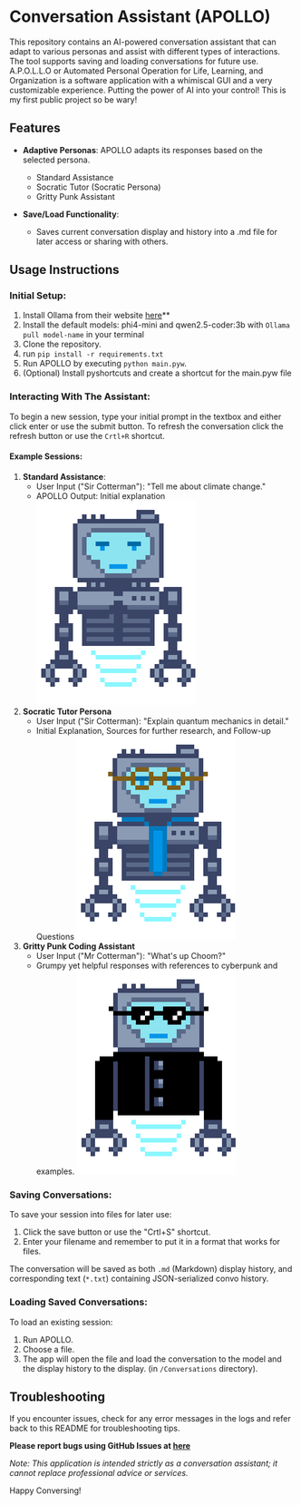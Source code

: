 # Conversation Assistant (APOLLO)

This repository contains an AI-powered conversation assistant that can adapt to various personas and assist with different types of interactions. The tool supports saving and loading conversations for future use. A.P.O.L.L.O or Automated Personal Operation for Life, Learning, and Organization is a software application with a whimiscal GUI and a very customizable experience. Putting the power of AI into your control! This is my first public project so be wary!


## Features

- **Adaptive Personas**: APOLLO adapts its responses based on the selected persona.
  - Standard Assistance
  - Socratic Tutor (Socratic Persona)
  - Gritty Punk Assistant
  
- **Save/Load Functionality**:
  - Saves current conversation display and history into a .md file for later access or sharing with others.

## Usage Instructions

### Initial Setup:
1. Install Ollama from their website [here](https://ollama.com/)**
2. Install the default models: phi4-mini and qwen2.5-coder:3b with `Ollama pull model-name` in your terminal
3. Clone the repository.
4. run `pip install -r requirements.txt` 
5. Run APOLLO by executing `python main.pyw`.
6. (Optional) Install pyshortcuts and create a shortcut for the main.pyw file

### Interacting With The Assistant:
To begin a new session, type your initial prompt in the textbox and either click enter or use the submit button.
To refresh the conversation click the refresh button or use the `Crtl+R` shortcut.

#### Example Sessions:

1. **Standard Assistance**: 
    - User Input ("Sir Cotterman"): "Tell me about climate change."
    - APOLLO Output: Initial explanation
    ![Default APOLLO gif](https://github.com/ThatNerd404/A.P.O.L.L.O/blob/main/Assets/Apollo_Idle.gif)
2. **Socratic Tutor Persona**
    - User Input ("Sir Cotterman): "Explain quantum mechanics in detail."
    - Initial Explanation, Sources for further research, and Follow-up Questions
    ![Tutor APOLLO gif](https://github.com/ThatNerd404/A.P.O.L.L.O/blob/main/Assets/Apollo_Idle_Tutoring.gif)
3. **Gritty Punk Coding Assistant** 
   - User Input ("Mr Cotterman"): "What's up Choom?"
   - Grumpy yet helpful responses with references to cyberpunk and examples.
    ![Coding APOLLO gif](https://github.com/ThatNerd404/A.P.O.L.L.O/blob/main/Assets/Apollo_Idle_Coding.gif)
### Saving Conversations:

To save your session into files for later use:
1. Click the save button or use the "Crtl+S" shortcut.
2. Enter your filename and remember to put it in a format that works for files.

The conversation will be saved as both `.md` (Markdown) display history, and corresponding text (`*.txt`) containing JSON-serialized convo history.

### Loading Saved Conversations:

To load an existing session:
1. Run APOLLO.
2. Choose a file.
3. The app will open the file and load the conversation to the model and the display history to the display. (in `/Conversations` directory).

## Troubleshooting

If you encounter issues, check for any error messages in the logs and refer back to this README for troubleshooting tips.

**Please report bugs using GitHub Issues at [here](https://github.com/ThatNerd404/A.P.O.L.L.O/issues)**

*Note: This application is intended strictly as a conversation assistant; it cannot replace professional advice or services.*

Happy Conversing!

